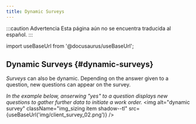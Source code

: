 ```yaml
---
title: Dynamic Surveys
---
```


:::caution Advertencia
Esta página aún no se encuentra traducida al español.
:::

import useBaseUrl from '@docusaurus/useBaseUrl'; 

## Dynamic Surveys {#dynamic-surveys}
_Surveys_ can also be dynamic. Depending on the answer given to a question, new questions can appear on the survey.

_In the example below, anserwing "yes" to a question displays new questions to gather further data to initiate a work order._
<img alt="dynamic survey" className="img_sizing item shadow--tl" src={useBaseUrl('img/client_survey_02.png')} />
<br/>


